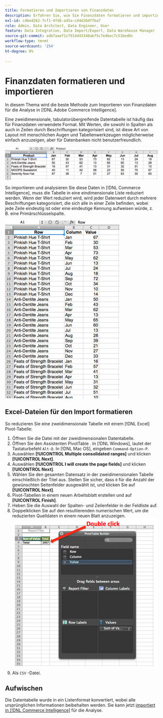 ```yaml
---
title: Formatieren und Importieren von Finanzdaten
description: Erfahren Sie, wie Sie Finanzdaten formatieren und importieren.
exl-id: cdbed262-7cf1-4fd6-ad5a-c44d26dffba7
role: Admin, Data Architect, Data Engineer, User
feature: Data Integration, Data Import/Export, Data Warehouse Manager
source-git-commit: adb7aaef1cf914d43348abf5c7e4bec7c51bed0c
workflow-type: tm+mt
source-wordcount: '254'
ht-degree: 0%

---
```


# Finanzdaten formatieren und importieren

In diesem Thema wird die beste Methode zum Importieren von Finanzdaten für die Analyse in [!DNL Adobe Commerce Intelligence].

Eine zweidimensionale, tabulatorübergreifende Datentabelle ist häufig das für Finanzdaten verwendete Format. Mit Werten, die sowohl in Spalten als auch in Zeilen durch Beschriftungen kategorisiert sind, ist diese Art von Layout mit menschlichen Augen und Tabellenwerkzeugen möglicherweise einfach anzuzeigen, aber für Datenbanken nicht benutzerfreundlich.

![](../../mbi/assets/crosstab.png)

So importieren und analysieren Sie diese Daten in [!DNL Commerce Intelligence], muss die Tabelle in eine eindimensionale Liste reduziert werden. Wenn der Wert reduziert wird, wird jeder Datenwert durch mehrere Beschriftungen kategorisiert, die sich alle in einer Zeile befinden, wobei jede Zeile eindeutig ist oder eine eindeutige Kennung aufweisen würde, z. B. eine Primärschlüsselspalte.

![](../../mbi/assets/flattened.png)

## Excel-Dateien für den Import formatieren

So reduzieren Sie eine zweidimensionale Tabelle mit einem [!DNL Excel] Pivot-Tabelle:

1. Öffnen Sie die Datei mit der zweidimensionalen Datentabelle.
1. Öffnen Sie den Assistenten PivotTable . In [!DNL Windows], lautet der Tastaturbefehl `Alt-D`. In [!DNL Mac OS], eingeben `Command-Option-P`.
1. Auswählen **[!UICONTROL Multiple consolidated ranges]** und klicken **[!UICONTROL Next]**.
1. Auswählen **[!UICONTROL I will create the page fields]** und klicken **[!UICONTROL Next]**.
1. Wählen Sie den gesamten Datensatz in der zweidimensionalen Tabelle einschließlich der Titel aus. Stellen Sie sicher, dass `0` für die Anzahl der gewünschten Seitenfelder ausgewählt ist, und klicken Sie auf **[!UICONTROL Next]**.
1. Pivot-Tabellen in einem neuen Arbeitsblatt erstellen und auf **[!UICONTROL Finish]**.
1. Heben Sie die Auswahl der Spalten- und Zeilenfelder in der Feldliste auf.
1. Doppelklicken Sie auf den resultierenden numerischen Wert, um die reduzierten Quelldaten in einem neuen Blatt anzuzeigen.
   ![](../../mbi/assets/pivot-table-double-click.png)
1. Als `CSV` -Datei.

## Aufwischen

Die Datentabelle wurde in ein Listenformat konvertiert, wobei alle ursprünglichen Informationen beibehalten werden. Sie kann jetzt [importiert in [!DNL Commerce Intelligence]](../data-analyst/importing-data/connecting-data/using-file-uploader.md) für die Analyse.
